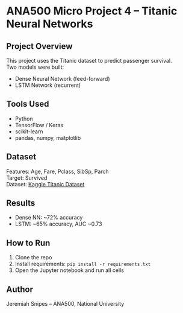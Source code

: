 # ANA500 Micro Project 4 – Titanic Neural Networks

## Project Overview
This project uses the Titanic dataset to predict passenger survival.  
Two models were built:
- Dense Neural Network (feed-forward)
- LSTM Network (recurrent)

## Tools Used
- Python  
- TensorFlow / Keras  
- scikit-learn  
- pandas, numpy, matplotlib  

## Dataset
Features: Age, Fare, Pclass, SibSp, Parch  
Target: Survived  
Dataset: [Kaggle Titanic Dataset](https://www.kaggle.com/c/titanic)

## Results
- Dense NN: ~72% accuracy  
- LSTM: ~65% accuracy, AUC ~0.73  

## How to Run
1. Clone the repo  
2. Install requirements: `pip install -r requirements.txt`  
3. Open the Jupyter notebook and run all cells  

## Author
Jeremiah Snipes – ANA500, National University
